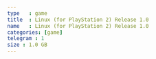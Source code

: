 ```yaml
---
type   : game
title  : Linux (for PlayStation 2) Release 1.0
name   : Linux (for PlayStation 2) Release 1.0
categories: [game]
telegram : 1
size : 1.0 GB
---
```



